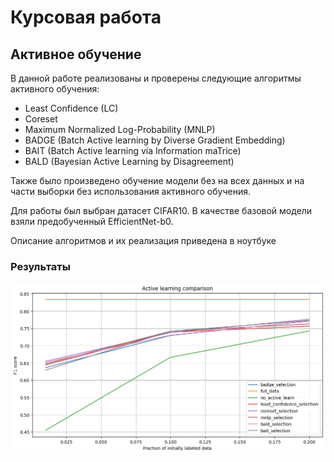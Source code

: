 # Курсовая работа
## Активное обучение

В данной работе реализованы и проверены следующие алгоритмы активного обучения:
* Least Confidence (LC)
* Coreset
* Maximum Normalized Log-Probability (MNLP)
* BADGE (Batch Active learning by Diverse Gradient Embedding)
* BAIT (Batch Active learning via Information maTrice)
* BALD (Bayesian Active Learning by Disagreement)

Также было произведено обучение модели без на всех данных и на части выборки без использования активного обучения.

Для работы был выбран датасет CIFAR10. В качестве базовой модели взяли предобученный EfficientNet-b0.

Описание алгоритмов и их реализация приведена в ноутбуке

### Результаты

![](course_project/result.png)
